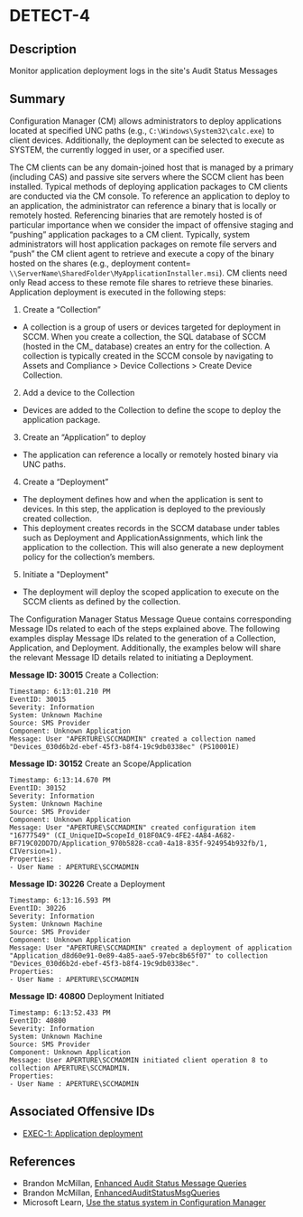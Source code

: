 # DETECT-4

## Description
Monitor application deployment logs in the site's Audit Status Messages

## Summary
Configuration Manager (CM) allows administrators to deploy applications located at specified UNC paths (e.g., `C:\Windows\System32\calc.exe`) to client devices. Additionally, the deployment can be selected to execute as SYSTEM, the currently logged in user, or a specified user.

The CM clients can be any domain-joined host that is managed by a primary (including CAS) and passive site servers where the SCCM client has been installed. Typical methods of deploying application packages to CM clients are conducted via the CM console. To reference an application to deploy to an application, the administrator can reference a binary that is locally or remotely hosted. Referencing binaries that are remotely hosted is of particular importance when we consider the impact of offensive staging and “pushing” application packages to a CM client. Typically, system administrators will host application packages on remote file servers and “push” the CM client agent to retrieve and execute a copy of the binary hosted on the shares (e.g., deployment content= `\\ServerName\SharedFolder\MyApplicationInstaller.msi`). CM clients need only Read access to these remote file shares to retrieve these binaries. 
Application deployment is executed in the following steps:

1. Create a “Collection”

* A collection is a group of users or devices targeted for deployment in SCCM. When you create a collection, the SQL database of SCCM (hosted in the CM_<SiteCode> database) creates an entry for the collection. A collection is typically created in the SCCM console by navigating to Assets and Compliance > Device Collections > Create Device Collection.

2. Add a device to the Collection

* Devices are added to the Collection to define the scope to deploy the application package.

3. Create an “Application” to deploy

* The application can reference a locally or remotely hosted binary via UNC paths.

4. Create a “Deployment”

* The deployment defines how and when the application is sent to devices. In this step, the application is deployed to the previously created collection.
* This deployment creates records in the SCCM database under tables such as Deployment and ApplicationAssignments, which link the application to the collection. This will also generate a new deployment policy for the collection’s members.

5. Initiate a "Deployment"

* The deployment will deploy the scoped application to execute on the SCCM clients as defined by the collection.

The Configuration Manager Status Message Queue contains corresponding Message IDs related to each of the steps explained above. The following examples display Message IDs related to the generation of a Collection, Application, and Deployment. Additionally, the examples below will share the relevant Message ID details related to initiating a Deployment.

**Message ID: 30015** Create a Collection:

```
Timestamp: 6:13:01.210 PM 
EventID: 30015
Severity: Information
System: Unknown Machine
Source: SMS Provider
Component: Unknown Application
Message: User "APERTURE\SCCMADMIN" created a collection named "Devices_030d6b2d-ebef-45f3-b8f4-19c9db0338ec" (PS10001E)
```

**Message ID: 30152** Create an Scope/Application

```
Timestamp: 6:13:14.670 PM
EventID: 30152
Severity: Information
System: Unknown Machine
Source: SMS Provider
Component: Unknown Application
Message: User "APERTURE\SCCMADMIN" created configuration item "16777549" (CI_UniqueID=ScopeId_018F0AC9-4FE2-4A84-A682-BF719C02DD7D/Application_970b5828-cca0-4a18-835f-924954b932fb/1, CIVersion=1).
Properties:
- User Name : APERTURE\SCCMADMIN
```

**Message ID: 30226** Create a Deployment

```
Timestamp: 6:13:16.593 PM 
EventID: 30226
Severity: Information
System: Unknown Machine
Source: SMS Provider
Component: Unknown Application
Message: User "APERTURE\SCCMADMIN" created a deployment of application "Application_d8d60e91-0e89-4a85-aae5-97ebc8b65f07" to collection "Devices_030d6b2d-ebef-45f3-b8f4-19c9db0338ec".
Properties:
- User Name : APERTURE\SCCMADMIN
```

**Message ID: 40800** Deployment Initiated

```
Timestamp: 6:13:52.433 PM  
EventID: 40800
Severity: Information
System: Unknown Machine
Source: SMS Provider
Component: Unknown Application
Message: User APERTURE\SCCMADMIN initiated client operation 8 to collection APERTURE\SCCMADMIN.
Properties:
- User Name : APERTURE\SCCMADMIN
```
## Associated Offensive IDs
- [EXEC-1: Application deployment](../../../attack-techniques/EXEC/EXEC-1/exec-1_description.md)

## References
- Brandon McMillan, [Enhanced Audit Status Message Queries](https://techcommunity.microsoft.com/t5/core-infrastructure-and-security/enhanced-audit-status-message-queries/ba-p/884897)
- Brandon McMillan, [EnhancedAuditStatusMsgQueries](https://github.com/brmcmill/EnhancedAuditStatusMsgQueries)
- Microsoft Learn, [Use the status system in Configuration Manager](https://learn.microsoft.com/en-us/mem/configmgr/core/servers/manage/use-status-system#bkmk_Status)
